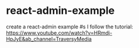 # react-admin-example
 create a react-admin example
#s 
 I follow the tutorial: https://www.youtube.com/watch?v=HRmdj-HpJyE&ab_channel=TraversyMedia